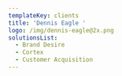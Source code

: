 ```yaml
---
templateKey: clients
title: 'Dennis Eagle '
logo: /img/dennis-eagle@2x.png
solutionsList:
  - Brand Desire
  - Cortex
  - Customer Acquisition
---
```


